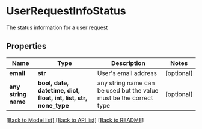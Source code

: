 # UserRequestInfoStatus

The status information for a user request

## Properties
Name | Type | Description | Notes
------------ | ------------- | ------------- | -------------
**email** | **str** | User&#39;s email address | [optional] 
**any string name** | **bool, date, datetime, dict, float, int, list, str, none_type** | any string name can be used but the value must be the correct type | [optional]

[[Back to Model list]](../README.md#documentation-for-models) [[Back to API list]](../README.md#documentation-for-api-endpoints) [[Back to README]](../README.md)


